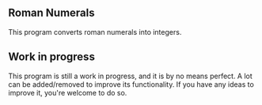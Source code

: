 ## Roman Numerals
This program converts roman numerals into integers.

## Work in progress
This program is still a work in progress, and it is by no means perfect. A lot can be added/removed to improve its functionality. If you have any ideas to improve it, you're welcome to do so.
